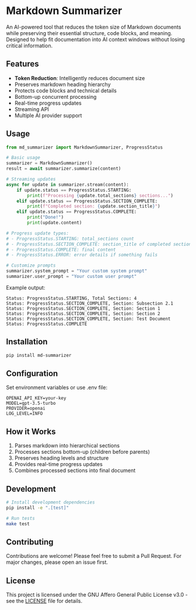 # Markdown Summarizer

An AI-powered tool that reduces the token size of Markdown documents while preserving their essential structure, code blocks, and meaning. Designed to help fit documentation into AI context windows without losing critical information.

## Features

- **Token Reduction**: Intelligently reduces document size
- Preserves markdown heading hierarchy
- Protects code blocks and technical details
- Bottom-up concurrent processing
- Real-time progress updates
- Streaming API
- Multiple AI provider support

## Usage

```python
from md_summarizer import MarkdownSummarizer, ProgressStatus

# Basic usage
summarizer = MarkdownSummarizer()
result = await summarizer.summarize(content)

# Streaming updates
async for update in summarizer.stream(content):
    if update.status == ProgressStatus.STARTING:
        print(f"Processing {update.total_sections} sections...")
    elif update.status == ProgressStatus.SECTION_COMPLETE:
        print(f"Completed section: {update.section_title}")
    elif update.status == ProgressStatus.COMPLETE:
        print("Done!")
        print(update.content)

# Progress update types:
# - ProgressStatus.STARTING: total_sections count
# - ProgressStatus.SECTION_COMPLETE: section_title of completed section
# - ProgressStatus.COMPLETE: final content
# - ProgressStatus.ERROR: error details if something fails

# Customize prompts
summarizer.system_prompt = "Your custom system prompt"
summarizer.user_prompt = "Your custom user prompt"
```

Example output:
```
Status: ProgressStatus.STARTING, Total Sections: 4
Status: ProgressStatus.SECTION_COMPLETE, Section: Subsection 2.1
Status: ProgressStatus.SECTION_COMPLETE, Section: Section 1
Status: ProgressStatus.SECTION_COMPLETE, Section: Section 2
Status: ProgressStatus.SECTION_COMPLETE, Section: Test Document
Status: ProgressStatus.COMPLETE
```

## Installation

```bash
pip install md-summarizer
```

## Configuration

Set environment variables or use .env file:
```
OPENAI_API_KEY=your-key
MODEL=gpt-3.5-turbo
PROVIDER=openai
LOG_LEVEL=INFO
```

## How it Works

1. Parses markdown into hierarchical sections
2. Processes sections bottom-up (children before parents)
3. Preserves heading levels and structure
4. Provides real-time progress updates
5. Combines processed sections into final document

## Development

```bash
# Install development dependencies
pip install -e ".[test]"

# Run tests
make test
```

## Contributing

Contributions are welcome! Please feel free to submit a Pull Request. For major changes, please open an issue first.

## License

This project is licensed under the GNU Affero General Public License v3.0 - see the [LICENSE](LICENSE) file for details.
